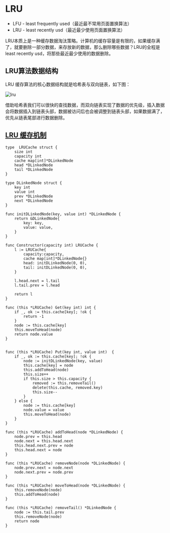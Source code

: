 # LRU

- LFU - least frequently used（最近最不常⽤⻚⾯置换算法）
- LRU - least recently usd（最近最少使⽤⻚⾯置换算法）

LRU本质上是一种缓存数据淘汰策略。计算机的缓存容量是有限的，如果缓存满了，就要删除一部分数据，来存放新的数据，那么删除哪些数据？LRU的全程是least recently usd，将那些最近最少使用的数据删除。

## LRU算法数据结构

LRU 缓存算法的核⼼数据结构就是哈希表与双向链表，如下图：

![lru](./images/lru-data-structure.png)

借助哈希表我们可以很快的查找数据，而双向链表实现了数据的优先级，插入数据会将数据插入到链表头部，数据被访问后也会被调整到链表头部，如果数据满了，优先从链表尾部进行数据删除。

## [LRU 缓存机制](https://leetcode-cn.com/problems/lru-cache/#/)

```golang
type  LRUCache struct {
    size int
    capacity int
    cache map[int]*DLinkedNode 
    head *DLinkedNode 
    tail *DLinkedNode 
}

type DLinkedNode struct {
    key int
    value int
    prev *DLinkedNode
    next *DLinkedNode
} 

func initDLinkedNode(key, value int) *DLinkedNode {
    return &DLinkedNode{
        key: key,
        value: value,
    }
}

func Constructor(capacity int) LRUCache {
    l := LRUCache{
        capacity:capacity,
        cache map[int]*DLinkedNode{}
        head: initDLinkedNode(0, 0),
        tail: initDLinkedNode(0, 0),
    }

    l.head.next = l.tail
    l.tail.prev = l.head

    return l
}

func (this *LRUCache) Get(key int) int {
    if _, ok := this.cache[key]; !ok {
        return -1
    }
    node := this.cache[key]
    this.moveToHead(node)
    return node.value
}


func (this *LRUCache) Put(key int, value int)  {
    if _, ok := this.cache[key]; !ok {
        node := initDLinkedNode(key, value)
        this.cache[key] = node
        this.addToHead(node)
        this.size++
        if this.size > this.capacity {
            removed := this.removeTail()
            delete(this.cache, removed.key)
            this.size--
        }
    } else {
        node := this.cache[key]
        node.value = value
        this.moveToHead(node)
    }
}

func (this *LRUCache) addToHead(node *DLinkedNode) {
    node.prev = this.head
    node.next = this.head.next
    this.head.next.prev = node
    this.head.next = node
}

func (this *LRUCache) removeNode(node *DLinkedNode) {
    node.prev.next = node.next
    node.next.prev = node.prev
}

func (this *LRUCache) moveToHead(node *DLinkedNode) {
    this.removeNode(node)
    this.addToHead(node)
}

func (this *LRUCache) removeTail() *DLinkedNode {
    node := this.tail.prev
    this.removeNode(node)
    return node
}

```
